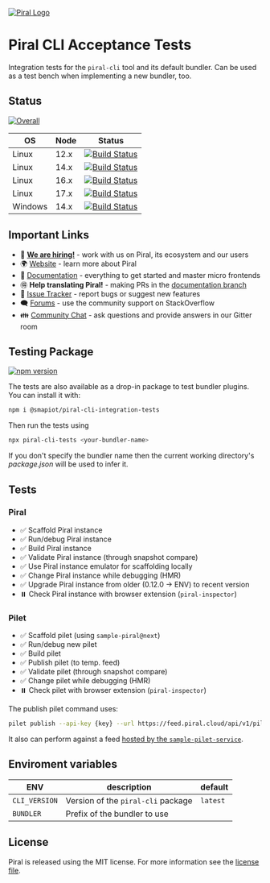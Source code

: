 [![Piral Logo](https://github.com/smapiot/piral/raw/main/docs/assets/logo.png)](https://piral.io)

# Piral CLI Acceptance Tests

Integration tests for the `piral-cli` tool and its default bundler. Can be used as a test bench when implementing a new bundler, too.

## Status

[![Overall](https://smapiot.visualstudio.com/piral-pipelines/_apis/build/status/smapiot.piral-cli-integration-tests?branchName=main)](https://smapiot.visualstudio.com/piral-pipelines/_build/latest?definitionId=46&branchName=main)

| OS           | Node   | Status       |
| ------------ | ------ | ------------ |
| Linux        | 12.x   | [![Build Status](https://smapiot.visualstudio.com/piral-pipelines/_apis/build/status/smapiot.piral-cli-integration-tests?branchName=main&jobName=Job&configuration=Job%20linux_node_12)](https://smapiot.visualstudio.com/piral-pipelines/_build/latest?definitionId=46&branchName=main)   |
| Linux        | 14.x   | [![Build Status](https://smapiot.visualstudio.com/piral-pipelines/_apis/build/status/smapiot.piral-cli-integration-tests?branchName=main&jobName=Job&configuration=Job%20linux_node_14)](https://smapiot.visualstudio.com/piral-pipelines/_build/latest?definitionId=46&branchName=main)   |
| Linux        | 16.x   | [![Build Status](https://smapiot.visualstudio.com/piral-pipelines/_apis/build/status/smapiot.piral-cli-integration-tests?branchName=main&jobName=Job&configuration=Job%20linux_node_16)](https://smapiot.visualstudio.com/piral-pipelines/_build/latest?definitionId=46&branchName=main)   |
| Linux        | 17.x   | [![Build Status](https://smapiot.visualstudio.com/piral-pipelines/_apis/build/status/smapiot.piral-cli-integration-tests?branchName=main&jobName=Job&configuration=Job%20linux_node_17)](https://smapiot.visualstudio.com/piral-pipelines/_build/latest?definitionId=46&branchName=main)   |
| Windows      | 14.x   | [![Build Status](https://smapiot.visualstudio.com/piral-pipelines/_apis/build/status/smapiot.piral-cli-integration-tests?branchName=main&jobName=Job&configuration=Job%20windows_node_14)](https://smapiot.visualstudio.com/piral-pipelines/_build/latest?definitionId=46&branchName=main) |

## Important Links

* 📢 **[We are hiring!](https://smapiot.com/jobs)** - work with us on Piral, its ecosystem and our users
* 🌍 [Website](https://piral.io/) - learn more about Piral
* 📖 [Documentation](https://docs.piral.io/) - everything to get started and master micro frontends
* 🉐 **Help translating Piral!** - making PRs in the [documentation branch](https://github.com/smapiot/piral/tree/documentation)
* 🐞 [Issue Tracker](https://github.com/smapiot/piral/issues) - report bugs or suggest new features
* 🗨  [Forums](https://stackoverflow.com/questions/tagged/piral) - use the community support on StackOverflow
* 👪 [Community Chat](https://gitter.im/piral-io/community) - ask questions and provide answers in our Gitter room

## Testing Package

[![npm version](https://img.shields.io/npm/v/piral-cli-webpack.svg?style=flat)](https://www.npmjs.com/package/piral-cli-webpack)

The tests are also available as a drop-in package to test bundler plugins. You can install it with:

```sh
npm i @smapiot/piral-cli-integration-tests
```

Then run the tests using

```sh
npx piral-cli-tests <your-bundler-name>
```

If you don't specify the bundler name then the current working directory's *package.json* will be used to infer it.

## Tests

### Piral

-   ✅ Scaffold Piral instance
-   ✅ Run/debug Piral instance
-   ✅ Build Piral instance
-   ✅ Validate Piral instance (through snapshot compare)
-   ✅ Use Piral instance emulator for scaffolding locally
-   ✅ Change Piral instance while debugging (HMR)
-   ✅ Upgrade Piral instance from older (0.12.0 -> ENV) to recent version
-   ⏸️ Check Piral instance with browser extension (`piral-inspector`)

### Pilet

-   ✅ Scaffold pilet (using `sample-piral@next`)
-   ✅ Run/debug new pilet
-   ✅ Build pilet
-   ✅ Publish pilet (to temp. feed)
-   ✅ Validate pilet (through snapshot compare)
-   ✅ Change pilet while debugging (HMR)
-   ⏸️ Check pilet with browser extension (`piral-inspector`)

The publish pilet command uses:

```sh
pilet publish --api-key {key} --url https://feed.piral.cloud/api/v1/pilet/temp --fresh
```

It also can perform against a feed [hosted by the `sample-pilet-service`](https://github.com/smapiot/sample-pilet-service).

## Enviroment variables

| ENV              | description                        | default    |
| ---------------- | ---------------------------------- | ---------- |
| `CLI_VERSION`    | Version of the `piral-cli` package | `latest`   |
| `BUNDLER`        | Prefix of the bundler to use       |            |

## License

Piral is released using the MIT license. For more information see the [license file](./LICENSE).
